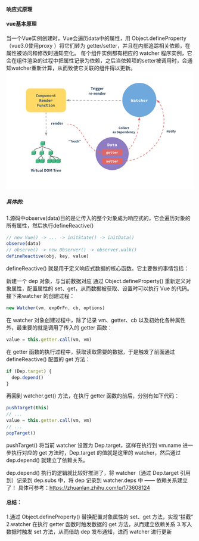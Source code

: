 #### 响应式原理
#### vue基本原理
当一个Vue实例创建时，Vue会遍历data中的属性，用 Object.defineProperty（vue3.0使用proxy ）将它们转为 getter/setter，并且在内部追踪相关依赖，在属性被访问和修改时通知变化。 每个组件实例都有相应的 watcher 程序实例，它会在组件渲染的过程中把属性记录为依赖，之后当依赖项的setter被调用时，会通知watcher重新计算，从而致使它关联的组件得以更新。
![avatar](../assets/vue-origin.png)

##### 具体的:
1.源码中observe(data)目的是让传入的整个对象成为响应式的，它会遍历对象的所有属性，然后执行defineReactive()
```js
// new Vue() -> ... -> initState() -> initData()
observe(data)
// observe() -> new Observer() -> observer.walk()
defineReactive(obj, key, value)
```
defineReactive() 就是用于定义响应式数据的核心函数。它主要做的事情包括：

新建一个 dep 对象，与当前数据对应
通过 Object.defineProperty() 重新定义对象属性，配置属性的 set、get，从而数据被获取、设置时可以执行 Vue 的代码。
接下来watcher 的创建过程：
```js
new Watcher(vm, expOrFn, cb, options)
```
在 watcher 对象创建过程中，除了记录 vm、getter、cb 以及初始化各种属性外，最重要的就是调用了传入的 getter 函数：
```js
value = this.getter.call(vm, vm)
```
在 getter 函数的执行过程中，获取读取需要的数据，于是触发了前面通过 defineReactive() 配置的 get 方法：
```js
if (Dep.target) {
  dep.depend()
}
```
再回到 watcher.get() 方法，在执行 getter 函数的前后，分别有如下代码：
```js
pushTarget(this)
// ... 
value = this.getter.call(vm, vm)
// ...
popTarget()
```
pushTarget() 将当前 watcher 设置为 Dep.target，这样在执行到 vm.name 进一步执行对应的 get 方法时，Dep.target 的值就是这里的 watcher，然后通过 dep.depend() 就建立了依赖关系。

dep.depend() 执行的逻辑就比较好推测了，将 watcher（通过 Dep.target 引用到）记录到 dep.subs 中，将 dep 记录到 watcher.deps 中 —— 依赖关系建立了！
具体可参考：<https://zhuanlan.zhihu.com/p/173608124>
#### 总结：
1.通过 Object.defineProperty() 替换配置对象属性的 set、get 方法，实现“拦截”
2.watcher 在执行 getter 函数时触发数据的 get 方法，从而建立依赖关系
3.写入数据时触发 set 方法，从而借助 dep 发布通知，进而 watcher 进行更新

